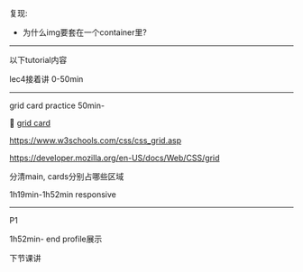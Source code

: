 复现:
+ 为什么img要套在一个container里?


---
以下tutorial内容

lec4接着讲 0-50min

---

grid card practice 50min-

:gem: [grid card](./gridCard.html)

https://www.w3schools.com/css/css_grid.asp

https://developer.mozilla.org/en-US/docs/Web/CSS/grid

分清main, cards分别占哪些区域

1h19min-1h52min responsive


---

P1

1h52min- end profile展示

下节课讲